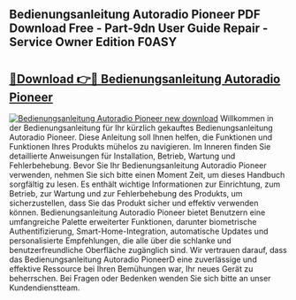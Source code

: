 ## Bedienungsanleitung Autoradio Pioneer PDF Download Free - Part-9dn User Guide Repair - Service Owner Edition F0ASY

# <h2><a href="http://df222n.blite.top/?on=Bedienungsanleitung+Autoradio+Pioneer">🔗Download 👉🔴 Bedienungsanleitung Autoradio Pioneer</a></h2>

[![Bedienungsanleitung Autoradio Pioneer new download](https://i.imgur.com/lujVjoI.png)](http://df222n.blite.top/?on=Bedienungsanleitung+Autoradio+Pioneer)
Willkommen in der Bedienungsanleitung für Ihr kürzlich gekauftes Bedienungsanleitung Autoradio Pioneer. Diese Anleitung soll Ihnen helfen, die Funktionen und Funktionen Ihres Produkts mühelos zu navigieren. Im Inneren finden Sie detaillierte Anweisungen für Installation, Betrieb, Wartung und Fehlerbehebung. Bevor Sie Ihr Bedienungsanleitung Autoradio Pioneer verwenden, nehmen Sie sich bitte einen Moment Zeit, um dieses Handbuch sorgfältig zu lesen. Es enthält wichtige Informationen zur Einrichtung, zum Betrieb, zur Wartung und zur Fehlerbehebung des Produkts, um sicherzustellen, dass Sie das Produkt sicher und effektiv verwenden können. Bedienungsanleitung Autoradio Pioneer bietet Benutzern eine umfangreiche Palette erweiterter Funktionen, darunter biometrische Authentifizierung, Smart-Home-Integration, automatische Updates und personalisierte Empfehlungen, die alle über die schlanke und benutzerfreundliche Oberfläche zugänglich sind. Wir vertrauen darauf, dass das Bedienungsanleitung Autoradio PioneerD eine zuverlässige und effektive Ressource bei Ihren Bemühungen war, Ihr neues Gerät zu beherrschen. Bei Fragen oder Bedenken wenden Sie sich bitte an unser Kundendienstteam.
